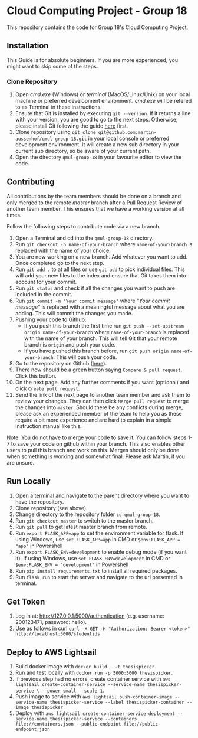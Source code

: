 # Cloud Computing Project - Group 18

This repository contains the code for Group 18's Cloud Computing Project.

## Installation

This Guide is for absolute beginners. If you are more experienced, you might want to skip some of the steps.

### Clone Repository

1. Open _cmd.exe_ (Windows) or _terminal_ (MacOS/Linux/Unix) on your local machine or preferred development environment. _cmd.exe_ will be refered to as Terminal in these instructions.
2. Ensure that Git is installed by executing `git --version`. If it returns a line with your version, you are good to go to the next steps. Otherwise, please install Git following the guide [here](https://git-scm.com/book/en/v2/Getting-Started-Installing-Git) first.
3. Clone repository using `git clone git@github.com:martin-aussenhof/qmul-group-18.git` in your local console or preferred development environment. It will create a new sub directory in your current sub directory, so be aware of your current path.
4. Open the directory `qmul-group-18` in your favourite editor to view the code.

## Contributing

All contributions by the team members should be done on a branch and only merged to the remote _master_ branch after a Pull Request Review of another team member. This ensures that we have a working version at all times.

Follow the following steps to contribute code via a new branch.

1. Open a Terminal and cd into the `qmul-group-18` directory.
2. Run `git checkout -b name-of-your-branch` where `name-of-your-branch` is replaced with the name of your choice.
3. You are now working on a new branch. Add whatever you want to add. Once completed go to the next step.
4. Run `git add .` to at all files or use `git add` to pick individual files. This will add your new files to the index and ensure that Git takes them into account for your commit.
5. Run `git status` and check if all the changes you want to push are included in the commit.
6. Run `git commit -m "Your commit message"` where _"Your commit message"_ is replaced with a meaningful message about what you are adding. This will commit the changes you made.
7. Pushing your code to Github:
   - If you push this branch the first time run `git push --set-upstream origin name-of-your-branch` where `name-of-your-branch` is replaced with the name of your branch. This will tell Git that your remote branch is `origin` and push your code.
   - If you have pushed this branch before, run `git push origin name-of-your-branch`. This will push your code.
8. Go to the repository on Github ([here](https://github.com/martin-aussenhof/qmul-group-18)).
9. There now should be a green button saying `Compare & pull request`. Click this button.
10. On the next page. Add any further comments if you want (optional) and click `Create pull request`.
11. Send the link of the next page to another team member and ask them to review your changes. They can then click `Merge pull request` to merge the changes into `master`. Should there be any conflicts during merge, please ask an experienced member of the team to help you as these require a bit more experience and are hard to explain in a simple instruction manual like this.

Note: You do not have to merge your code to save it. You can follow steps 1-7 to save your code on github within your branch. This also enables other users to pull this branch and work on this. Merges should only be done when something is working and somewhat final. Please ask Martin, if you are unsure.

## Run Locally

1. Open a terminal and navigate to the parent directory where you want to have the repository.
1. Clone repository (see above).
1. Change directory to the repository folder `cd qmul-group-18`.
1. Run `git checkout master` to switch to the master branch.
1. Run `git pull` to get latest master branch from remote.
1. Run `export FLASK_APP=app` to set the environment variable for flask. If using Windows, use `set FLASK_APP=app` in CMD or `$env:FLASK_APP = "app"` in Powershell
1. Run `export FLASK_ENV=development` to enable debug mode (if you want it). If using Windows, use `set FLASK_ENV=development` in CMD or `$env:FLASK_ENV = "development"` in Powershell
1. Run `pip install requirements.txt` to install all required packages.
1. Run `flask run` to start the server and navigate to the url presented in terminal.

## Get Token

1. Log in at: http://127.0.0.1:5000/authentication (e.g. username: 200123471, password: hello).
1. Use as follows in curl `curl -X GET -H "Authorization: Bearer <token>" http://localhost:5000/studentids`

## Deploy to AWS Lightsail

1. Build docker image with `docker build . -t thesispicker`.
1. Run and test locally with `docker run -p 5000:5000 thesispicker`.
1. If previous step had no errors, create container service with `aws lightsail create-container-service --service-name thesispicker-service \ --power small --scale 1`.
1. Push image to service with `aws lightsail push-container-image --service-name thesispicker-service --label thesispicker-container --image thesispicker`
1. Deploy with `aws lightsail create-container-service-deployment --service-name thesispicker-service --containers file://containers.json --public-endpoint file://public-endpoint.json`
